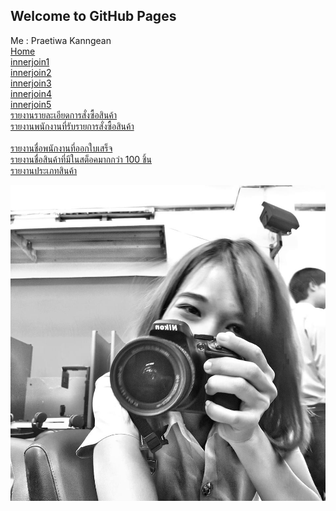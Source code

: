 ## Welcome to GitHub Pages

Me : Praetiwa Kanngean  <br>
[Home](https://praetiwa.000webhostapp.com/webmaster/menu02sub.php) <br>
[innerjoin1](http://localhost/php/innerjoin1.php)  <br>
[innerjoin2](http://localhost/php/innerjoin2.php)  <br>
[innerjoin3](http://localhost/php/innerjoin3.php) <br>
[innerjoin4](http://localhost/php/innerjoin4.php) <br>
[innerjoin5](http://localhost/php/innerjoin5.php)  <br>
[รายงานรายละเอียดการสั่งซื้อสินค้า](http://localhost/php/join_where1.php)  <br>
[รายงานพนักงานที่รับรายการสั่งซื้อสินค้า](http://localhost/php/join_where2.php)  <br> <br>
[รายงานชื่อพนักงานที่ออกใบเสร็จ](http://localhost/php/join_where3.php)  <br>
[รายงานชื่อสินค้าที่มีในสต็อคมากกว่า 100 ชิ้น](http://localhost/php/join_where4.php)  <br>
[รายงานประเภทสินค้า](http://localhost/php/join_where5.php)   <br>


<img src="mm.jpg">
